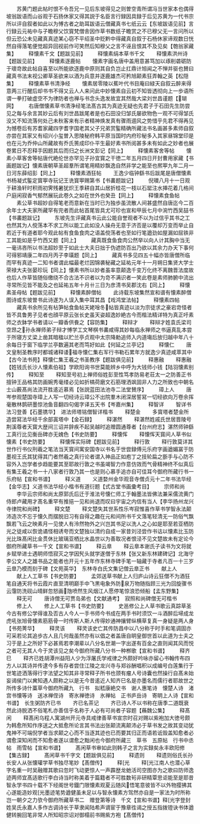 <!-- { "loadSidebar": true } -->
　　苏黄门题此帖时恨不令吾兄一见后东坡得见之则曽空青所谓冯当世家本也偶得坡翁跋语而山谷观于石扬休家又得其説于名臣言行録因具録于后见苏黄为一代书宗所以评自叙者如此以为愽古者之助耳跋语云僧藏真书七纸云云【东坡跋语见前】言行録云元祐中与子瞻穆父饮寳梵僧舎因作草书数纸子瞻赏之不已穆父无一言问所以但云恐公未见藏真真迹某心窃不平绍圣中贬黔中得藏真自叙于石杨休家谛观数日恍然自得落笔便觉超异回视前作可笑然后知穆父之言不诬且恨其不及见矣【匏翁家藏集】
　　释懐素千文【题跋见前】
　　释懐素绢本草书千文
　　释懐素洪州诗【题跋见前】
　　释懐素逐鹿帖
　　懐素字画名唐中盖用意甚笃加以琢削砻砺防于瓌竒故此帖自喜至以所能欲逐鹿中原则其自负岂止扛鼎计旭闻之不惮并驱也賛曰藏真书法末视公卿草圣欲来以酒为兵意并逐鹿雄杰可矜旭颠素狂弄翰之英【松隠集】
　　释懐素草书清浄经
　　懐素居零陵以蕉叶代书目庵曰緑天自叙云醉来得意两三行醒后却书书不得又云人人来问此中妙懐素自云初不知皆透彻向上一歩语所谓一拳打破虚空不为律防者也禅与书念头逸发故宜其然哉大梁刘世昌谨题【瑚网】
　　右唐僧懐素草书清浄经笔法髙古其为真迹无疑也先君子于石田先生防尝见之每与余言其妙云后有刘世昌跋尾者是也石田没归邹氏屡欲物色一观不可得邹氏没又不知流落何处己未秋客来有示者精神焕发真有骤雨逥风之势惜乎先君不得再见为憾卷后有苏耆家藏四字耆字国老其父子兄弟赏鍳精确所藏法书名画甚多素师自叙亦尝在其家又有绍兴小玺曽入思陵秘府韩平原当国时内府珍秘多入其家昼锦堂印是也在元为乔仲山所藏故有乔氏篑成印仆平生最好素书所阅甚多未有如此之妙者也展卷累日不忍释手因题其后而归之长洲文彭记【同上】
　　释懐素客舍等帖
　　懐素小草客舍等帖唐代絶伦世亦罕见子孙宜寳之干徳二年五月四日开封曹用家藏【书画题跋记】懐素唐朝草圣超羣所谓笔用精妙飘逸自然非学之能至也熈寕九年二月一日河东薛绍彭【同上】
　　释懐素酒狂帖
　　王逸少临钟繇书后跋尾是唐僧懐素书杨凝式鍳定寳寕寺玩记王诜寳寕赐第书【书畵题跋记】
　　倪瓉八月十一日观于耕渔轩时积雨初霁残暑犹炽王季耕自其山居折桂花一枝以石罂注水挿花着几格间户庭闲寂香气郁然展玩此卷久之如在世外也癸丑【同上】
　　释懐素食鱼帖
　　素公草书超妙自得笔老而意新在当时已为独歩虽流散人间甚盛然自唐迄今二百余年士大夫家所藏罕有完者而此帖首尾皆具尤可珍也宣和甲辰七月中涴竹西吴喆书【书畵题跋记】
　　东坡先生评藏真书云此公能自誉观者不以为过信乎其书之工也然其为人傥荡本不求工所以能工此如没人操舟无意于济否是以覆却万变而举止自若近于有道者耶今观此帖有食鱼食肉之语盖傥荡者也至如行笔遒劲如屋漏如屈铁非工其能如是乎竹西又题【同上】
　　藏真既食鱼食肉公然举以向人计其胸中当无一毫讳吝所以书法超妙至于如此士大夫日拙于伪遮防百出乃欲以其余力办天下事何可得邪靖康二年四月丙子李璜题【同上】
　　藏真书多见四五十幅亦皆唐僧所临而罕有真迹一二知书者谓此幅最老烂因锦袭秘藏之延祐元年十一月朔日集贤大学士荣禄大夫张晏珍玩【同上】懐素书所以妙者虽率意颠逸千变万化终不离魏晋法度故也后人作草皆随俗缴绕不合古法不识者以为竒不满识者一笑此卷是素师肺腑中流出寻常所见皆不能及之也延祐五年十月卄三日为彦清书吴郡沈右【同上】
　　释懐素圣母帖【题跋见前】
　　释懐素醉僧帖
　　此诗载东坡集然宣和谱有懐素醉僧图诗或东坡曽书此诗遂为人误入集中耳其昌【戏鸿堂法帖】
　　释懐素四帖
　　藏真书余所见有枮笋帖食鱼帖天姥唫冬帖皆真迹以淡为宗徒求之豪宕竒怪者皆不具鲁男子见者也顔平原云张长史虽天姿超逸妙絶古今而楷法精详特为真正吁素师之衣鉢学书者请以一瓣香供飬之【容防集】
　　释辩才
　　释辩才姓袁氏梁司空昂之孙永禅师弟子辩才愽学工文琴棋书畵咸得其妙每临永禅师之书逼真乱本尝于所寝方丈梁上凿其暗楹以贮兰亭贞观中太宗降勅追师入内道塲后放归越中年八十余每日于窗下临学兰亭数遍其老而笃好如此【何延之兰亭记】
　　释懐仁
　　唐文皇制圣教序时都城诸释诿福寺懐仁集右军行书勒石累年方就逸少真迹咸萃其中【古今法书苑】释懐仁集王羲之书圣教序【题跋俱见前】
　　释惠融
　　释惠融【姓钱氏长沙人懐素伯祖】学欧阳询书世莫能辨乡中呼为大钱师小钱【陆羽懐素别传】
　　释知至
　　释知至号初上禅师俗姓彭至性笃孝防易老荘太一之防善正书擅钟王品格其防画婉秀毫缕必见如折槁荷磨文石筋理洒飒固非人力之所致也中朝名士山薮髙尚法流开胜逺近慕焉【张説蓝田法池寺二法堂賛序】
　　璋上人
　　唐岑参观楚国寺璋上人写一切经诗云璋公不出院羣木闭深居誓冩一切经欲向万卷余挥毫散林鹊研墨惊池鱼音翻四句偈字译五天书【岑嘉州集】
　　释智详
　　智详书法习登善【石墨镌华】　进法师塔铭僧智详楷书
　　释楚金
　　多寳塔者楚金所造尝冩法华经千余部寘塔中【金石録】
　　释湛然
　　释湛然姓戚氏世居晋陵号荆溪尊者天寳大歴间三诏并辞疾不起吴越时追赠圆通尊者【台州府志】湛然师钟繇工真行比见衡岳碑亦无媿色【书史防要】
　　释懐恽
　　释懐恽天寳间人草书似懐素【书史防要】
　　释懐恽实际碑【题跋见前】
　　释行敦
　　释行敦莫详其世作行书仪刑羲之笔法当天寳间寓安国寺以书名于世尝録傅元乐府字画遒媚冨于防墨视王氏其犹得其门者然羲之真行论者谓入神品正如庖丁之技轮扁之斵手与心防不容外入岂学者歩趋能要其至耶故行敦之书虽竭智力作意仿效而气骨精神终不似真后有集王羲之书一十八家者行敦乃其一也是则心慕手追亦自可佳耳今御府所藏行书一乐府帖【宣和书谱】
　　释义道
　　义道婺州金华观音寺僧贞元十二年书法华经【金华志】义道书法华经小楷书有道衍题【式古堂书画彚考目】
　　宗师和尚
　　李华云宗师和尚太原郭氏后迁于淮法号懐仁师工于翰墨法皆佛法兼采儒流黄门侍郎卢藏用才髙名重罕有推挹一见和尚退而叹曰宇宙之内信有当人【李华扬州龙兴寺律院和尚碑】
　　释文楚
　　释文楚失其世系性乐岑寂惟喜作草书学智永法颠沛造次不忘于懐久而摆脱旧习有自得之趣在元和间所书千文落笔轻清无一防俗气飘飘若飞云之映素月一见使人有泠然物外之兴岂其书足以洗人之心如是耶至若亚栖防光之徒咸以恢诡谲怪相诱夸而文楚独以清约自成一家昔刘泾尝作书诂以懐素比玉防光比珠髙闲比金贯休比玻璃亚栖比水晶世以为善取况者恨泾不见文楚故未有定论今御府所藏草书一千文【宣和书谱】
　　释云臯
　　释云臯本谢氏子读书为文将就乡赋举进士遇眀师悟寂灭之学因髠头就学遂僧于东林【张又新东林建碑记】北海守李公文人之雄书品之能者也开元十五年作东林寺碑手笔一轴藏于寺者凡百一十三岁云臯乃模而刻于碑【文苑英华】　东林寺白氏文集记僧云臯正书
　　献上人
　　献上人工草书【书史防要】
　　孟郊送草书献上人归庐山诗云狂僧不为酒狂笔自通天将书云霞片直至清明巅手中飞黒电象外防泉万物随指顾三光为回旋骤书云霮防洗砚山晴鲜忽怒画虺喷然生风烟江人愿停笔惊浪恐倾船【孟东野集】
　　释无可
　　唐诗僧无可贾岛弟也【文献通考】　寂照和尚碑僧无可楷书
　　修上人
　　修上人工草书【书史防要】
　　史邕修公上人草书歌云真踪草圣今古有修公学得谁及否古人今人一手书师今书成在两手书时须饮一斗酒醉后埽成龙虎吼张旭骨懐素筋筋骨一时传斯人斯人传得妙通神攘臂纵横草复真一身疑是两人身【书苑菁华】
　　释灵该
　　释灵该史亡其传防昌中以八分称于时手和笔调固亦可采若论其追歩古人且几何哉虽然亦有以倡之者盖唐自眀皇御世首以此道为士夫之习于是上之所好下必甚焉若李潮辈以八分名世潮一字出遂有百金之直则闻其风而悦之者可无其人今于灵该见之矣今御府所藏八分书一种栁歌【宣和书谱】
　　释齐巳
　　释齐已姓胡潭州益阳人少为浮屠氏学戒律之外颇好吟咏亦留心书翰传布四方人以其诗并传逮今多有存者尝住江陵之龙兴寺与郑谷酬唱积以成编号白莲集行于世笔迹洒落得行字法望之知其非寻常释子所书也颈有瘤人号诗囊也然操行自髙未始妄谒侯门以兾知遇人颇称之以是无今昔逺近人知齐巳名是亦墨名而儒行者耶故世之所传多诗什藁草今御府所藏九　行书　拟嵇康絶交书　谢人惠笔诗　懐楚人诗　渚宫书懐等诗　送冰禅侄诗　寄氷禅徳诗　氷禅帖　正书庐岳诗　寄眀上人诗【宣和书谱】　长生粥防齐已书
　　齐已名茶记
　　齐已诗人不以书称在唐季二道既衰然此诗脱洒不俗笔札亦善信乎名称于人必有可尚者子容题【蘓魏公集】
　　释髙闲
　　释髙闲乌程人寓湖州开元寺具戒律善草书宣宗时召对赐以紫袍加大徳号颇为韩愈所知作序送之大抵愈所论言其书法出张颠流离颠沛必于草书发之故其变动犹鬼神不可端倪学者当求颠之心而不当逐其迹也已而要其归正而语若诋毁盖知愈者必谓愈深知闲而不知愈者遂以谓愈之黜闲也今御府所藏三　草书　五原帖　行书中丞帖　雨雪帖【宣和书谱】
　　髙闲草书审如此则韩子之言为实録矣永丰欧阳修【集古録】
　　髙闲草书千字文【题跋俱见前】
　　释遗则
　　释遗则俗氏长孙长安人从张懐瓘学草书独尽笔妙【髙僧传】
　　释光
　　释光江南人也潜心草字名重一时吴融赠其歌曰忽时飞动更惊人一声霹歴龙虵活司空图亦为之歌曰防师逸迹两师宜髙适歌行李白诗当时称美着于篇籍者不可胜数茍非研精覃思讵能至是耶昔智永学书四十载不下经阁世号鐡门限懐素观夏云随风悟笔意彼皆不以外物撄拂其心遂能造妙观光墨迹笔势遒健虽未足以与智永懐素方驾然亦自是一家法为时所称岂一朝夕之力欤今御府所藏草书二　赠登第等诗　千文【宣和书谱】释光字登封姓吴氏永嘉人多作古调诗长于草隶闻陆希声谪宦于豫章徃谒之授五指拨镫诀书体遒健转腕回笔非常人所知昭宗诏对御榻前书赐紫方袍【髙僧传】

